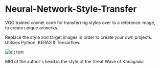 # Neural-Network-Style-Transfer
VGG trained covnet code for transferring styles over to a reference image, to create unique artworks.

Replace the style and target images in order to create your own projects.
Utilizes Python, KERAS & Tensorflow.



![alt text](https://i.imgur.com/ayfDZs8.png)
          
          
 MRI of the author's head in the style of the Great Wave of Kanagawa
